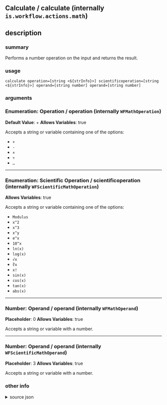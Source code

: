 
## Calculate / calculate (internally `is.workflow.actions.math`)



## description
### summary
Performs a number operation on the input and returns the result.


### usage
`calculate operation=[string <${strInfo}>] scientificoperation=[string <${strInfo}>] operand=[string number] operand=[string number]`

### arguments
### Enumeration: Operation / operation (internally `WFMathOperation`)
**Default Value**: +
**Allows Variables**: true


Accepts a string 
or variable
containing one of the options:

- `+`
- `-`
- `×`
- `÷`
- `…`

---

### Enumeration: Scientific Operation / scientificoperation (internally `WFScientificMathOperation`)
**Allows Variables**: true


Accepts a string 
or variable
containing one of the options:

- `Modulus`
- `x^2`
- `x^3`
- `x^y`
- `e^x`
- `10^x`
- `ln(x)`
- `log(x)`
- `√x`
- `∛x`
- `x!`
- `sin(x)`
- `cos(x)`
- `tan(x)`
- `abs(x)`

---

### Number: Operand / operand (internally `WFMathOperand`)
**Placeholder**: 0
**Allows Variables**: true


Accepts a string 
or variable
with a number.

---

### Number: Operand / operand (internally `WFScientificMathOperand`)
**Placeholder**: 3
**Allows Variables**: true


Accepts a string 
or variable
with a number.

### other info

<details><summary>source json</summary>
```json
{
	"ActionClass": "WFMathAction",
	"ActionKeywords": [
		"scientific",
		"math",
		"calculator",
		"number",
		"add",
		"addition",
		"subtract",
		"subtraction",
		"multiply",
		"multiplication",
		"times",
		"divide",
		"division",
		"modulus",
		"square",
		"squared",
		"exponent",
		"exponential",
		"power",
		"^",
		"ln",
		"log",
		"logarithm",
		"root",
		"sin",
		"cos",
		"tan",
		"sine",
		"cosine",
		"tangent",
		"trig",
		"abs",
		"absolute",
		"value",
		"factorial"
	],
	"Category": "Scripting",
	"Description": {
		"DescriptionSummary": "Performs a number operation on the input and returns the result."
	},
	"IconName": "Calculator.png",
	"Input": {
		"Multiple": false,
		"Required": true,
		"Types": [
			"NSDecimalNumber"
		]
	},
	"LastModifiedDate": "2015-02-03T08:00:00.000Z",
	"Name": "Calculate",
	"Output": {
		"Multiple": false,
		"OutputName": "Calculation Result",
		"Types": [
			"NSDecimalNumber"
		]
	},
	"Parameters": [
		{
			"Class": "WFEnumerationParameter",
			"DefaultValue": "+",
			"Items": [
				"+",
				"-",
				"×",
				"÷",
				"…"
			],
			"Key": "WFMathOperation",
			"Label": "Operation"
		},
		{
			"Class": "WFEnumerationParameter",
			"Items": [
				"Modulus",
				"x^2",
				"x^3",
				"x^y",
				"e^x",
				"10^x",
				"ln(x)",
				"log(x)",
				"√x",
				"∛x",
				"x!",
				"sin(x)",
				"cos(x)",
				"tan(x)",
				"abs(x)"
			],
			"Key": "WFScientificMathOperation",
			"Label": "Scientific Operation",
			"RequiredResources": [
				{
					"WFParameterKey": "WFMathOperation",
					"WFParameterValue": "…",
					"WFResourceClass": "WFParameterRelationResource"
				}
			]
		},
		{
			"AllowsDecimalNumbers": true,
			"Class": "WFNumberFieldParameter",
			"Key": "WFMathOperand",
			"Label": "Operand",
			"Placeholder": "0",
			"RequiredResources": [
				{
					"WFParameterKey": "WFMathOperation",
					"WFParameterRelation": "!=",
					"WFParameterValue": "…",
					"WFResourceClass": "WFParameterRelationResource"
				}
			],
			"TextAlignment": "Right"
		},
		{
			"AllowsDecimalNumbers": true,
			"Class": "WFNumberFieldParameter",
			"Key": "WFScientificMathOperand",
			"Label": "Operand",
			"Placeholder": "3",
			"RequiredResources": [
				{
					"WFParameterKey": "WFMathOperation",
					"WFParameterValue": "…",
					"WFResourceClass": "WFParameterRelationResource"
				},
				{
					"WFParameterKey": "WFScientificMathOperation",
					"WFParameterValues": [
						"Modulus",
						"x^y"
					],
					"WFResourceClass": "WFParameterRelationResource"
				}
			],
			"TextAlignment": "Right"
		}
	],
	"Subcategory": "Math"
}
```
</details>
